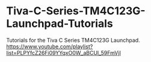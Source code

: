 # Tiva-C-Series-TM4C123G-Launchpad-Tutorials
Tutorials for the Tiva C Series TM4C123G Launchpad.
https://www.youtube.com/playlist?list=PLPYfcZ26Fi09YYqxO0W_aBCUl_59FmVjl
